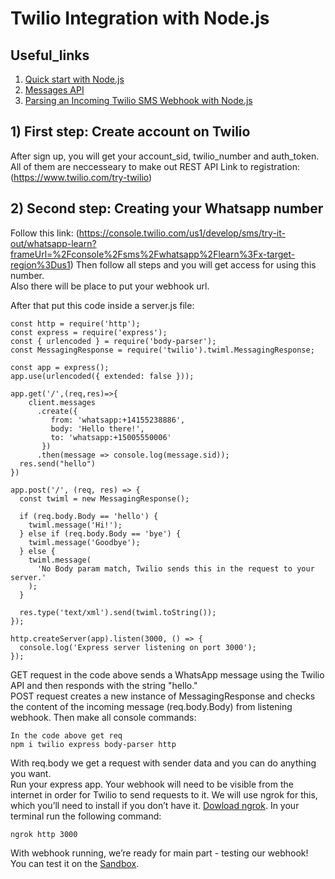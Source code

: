 # Twilio Integration with Node.js 

## Useful_links
1) [Quick start with Node.js ](https://www.twilio.com/docs/whatsapp/quickstart/node) 
2) [Messages API](https://www.twilio.com/docs/sms/api/message-resource) 
3) [Parsing an Incoming Twilio SMS Webhook with Node.js](https://www.twilio.com/blog/parsing-an-incoming-twilio-sms-webhook-with-node-js)
 
 
## 1) First step: Create account on Twilio
After sign up, you will get your account_sid, twilio_number and auth_token. All of them are neccesseary to make out REST API
Link to registration: (https://www.twilio.com/try-twilio)
## 2) Second step: Creating your Whatsapp number
Follow this link: (https://console.twilio.com/us1/develop/sms/try-it-out/whatsapp-learn?frameUrl=%2Fconsole%2Fsms%2Fwhatsapp%2Flearn%3Fx-target-region%3Dus1)
Then follow all steps and you will get access for using this number.   
Also there will be place to put your webhook url.

After that put this code inside a server.js file:
```
const http = require('http');
const express = require('express');
const { urlencoded } = require('body-parser');
const MessagingResponse = require('twilio').twiml.MessagingResponse;

const app = express();
app.use(urlencoded({ extended: false }));

app.get('/',(req,res)=>{
    client.messages
      .create({
         from: 'whatsapp:+14155238886',
         body: 'Hello there!',
         to: 'whatsapp:+15005550006'
       })
      .then(message => console.log(message.sid));
  res.send("hello")
})

app.post('/', (req, res) => {
  const twiml = new MessagingResponse();

  if (req.body.Body == 'hello') {
    twiml.message('Hi!');
  } else if (req.body.Body == 'bye') {
    twiml.message('Goodbye');
  } else {
    twiml.message(
      'No Body param match, Twilio sends this in the request to your server.'
    );
  }

  res.type('text/xml').send(twiml.toString());
});

http.createServer(app).listen(3000, () => {
  console.log('Express server listening on port 3000');
});
 ```
 GET request in the code above sends a WhatsApp message using the Twilio API and then responds with the string "hello."  
 POST request creates a new instance of MessagingResponse and checks the content of the incoming message (req.body.Body) from listening webhook. 
 Then make all console commands:
 
```
In the code above get req
npm i twilio express body-parser http
```
With req.body we get a request with sender data and you can do anything you want.  
Run your express app. Your webhook will need to be visible from the internet in order for Twilio to send requests to it. We will use ngrok for this, which you’ll need to install if you don’t have it. [Dowload ngrok](https://ngrok.com/download). In your terminal run the following command:
```
ngrok http 3000
```

With webhook running, we’re ready for main part - testing our webhook!  
You can test it on the [Sandbox](https://console.twilio.com/us1/develop/sms/try-it-out/whatsapp-learn?frameUrl=%2Fconsole%2Fsms%2Fwhatsapp%2Flearn%3Fx-target-region%3Dus1).  

